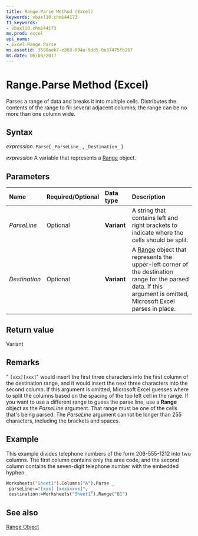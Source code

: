```yaml
---
title: Range.Parse Method (Excel)
keywords: vbaxl10.chm144173
f1_keywords:
- vbaxl10.chm144173
ms.prod: excel
api_name:
- Excel.Range.Parse
ms.assetid: 3580aeb7-e868-894a-9dd5-8e37475fb267
ms.date: 06/08/2017
---
```



# Range.Parse Method (Excel)

Parses a range of data and breaks it into multiple cells. Distributes the contents of the range to fill several adjacent columns; the range can be no more than one column wide.


## Syntax

 _expression_. `Parse`( `_ParseLine_` , `_Destination_` )

 _expression_ A variable that represents a [Range](https://docs.microsoft.com/office/vba/api/excel.range(graph%20property)) object.


## Parameters



|Name|Required/Optional|Data type|Description|
|:-----|:-----|:-----|:-----|
| _ParseLine_|Optional| **Variant**|A string that contains left and right brackets to indicate where the cells should be split.|
| _Destination_|Optional| **Variant**|A [Range](Excel.Range(object).md) object that represents the upper-left corner of the destination range for the parsed data. If this argument is omitted, Microsoft Excel parses in place.|

## Return value

Variant


## Remarks

" `[xxx][xxx]`" would insert the first three characters into the first column of the destination range, and it would insert the next three characters into the second column. If this argument is omitted, Microsoft Excel guesses where to split the columns based on the spacing of the top left cell in the range. If you want to use a different range to guess the parse line, use a  **Range** object as the _ParseLine_ argument. That range must be one of the cells that's being parsed. The _ParseLine_ argument cannot be longer than 255 characters, including the brackets and spaces.


## Example

This example divides telephone numbers of the form 206-555-1212 into two columns. The first column contains only the area code, and the second column contains the seven-digit telephone number with the embedded hyphen.


```vb
Worksheets("Sheet1").Columns("A").Parse _ 
 parseLine:="[xxx] [xxxxxxxx]", _ 
 destination:=Worksheets("Sheet1").Range("B1")
```


## See also


[Range Object](Excel.Range(object).md)

